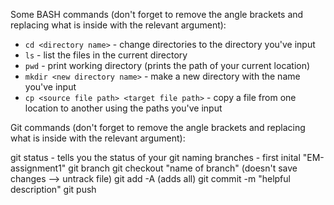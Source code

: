 Some BASH commands (don't forget to remove the angle brackets and replacing what is inside with the relevant argument):

- `cd <directory name>` - change directories to the directory you've input
- `ls` - list the files in the current directory
- `pwd` - print working directory (prints the path of your current location)
- `mkdir <new directory name>` - make a new directory with the name you've input
- `cp <source file path> <target file path>` - copy a file from one location to another using the paths you've input

Git commands (don't forget to remove the angle brackets and replacing what is inside with the relevant argument):

git status - tells you the status of your git
naming branches - first inital "EM-assignment1"
git branch
git checkout "name of branch" (doesn't save changes --> untrack file)
git add -A (adds all)
git commit -m "helpful description"
git push
